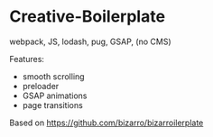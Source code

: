 # Creative-Boilerplate

webpack, JS, lodash, pug, GSAP, (no CMS)

Features:

- smooth scrolling
- preloader
- GSAP animations
- page transitions

Based on https://github.com/bizarro/bizarroilerplate
